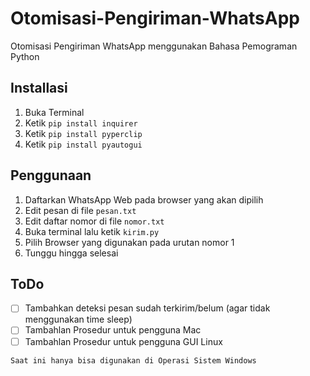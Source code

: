 # Otomisasi-Pengiriman-WhatsApp
Otomisasi Pengiriman WhatsApp menggunakan Bahasa Pemograman Python

## Installasi
1. Buka Terminal
2. Ketik `pip install inquirer`
3. Ketik `pip install pyperclip`
4. Ketik `pip install pyautogui`

## Penggunaan
1. Daftarkan WhatsApp Web pada browser yang akan dipilih
2. Edit pesan di file `pesan.txt`
3. Edit daftar nomor di file `nomor.txt`
4. Buka terminal lalu ketik `kirim.py`
5. Pilih Browser yang digunakan pada urutan nomor 1
6. Tunggu hingga selesai

## ToDo
- [ ] Tambahkan deteksi pesan sudah terkirim/belum (agar tidak menggunakan time sleep)
- [ ] Tambahlan Prosedur untuk pengguna Mac
- [ ] Tambahlan Prosedur untuk pengguna GUI Linux

`Saat ini hanya bisa digunakan di Operasi Sistem Windows`
